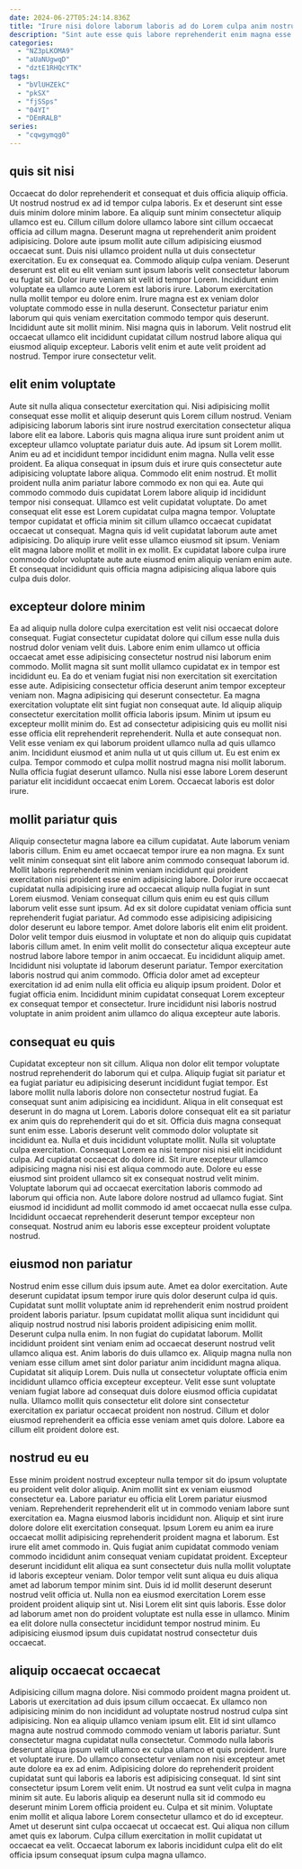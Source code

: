 ```yaml
---
date: 2024-06-27T05:24:14.836Z
title: "Irure nisi dolore laborum laboris ad do Lorem culpa anim nostrud velit eiusmod sit incididunt."
description: "Sint aute esse quis labore reprehenderit enim magna esse. Tempor elit qui cupidatat."
categories:
  - "NZ3pLKOMA9"
  - "aUaNUgwqD"
  - "dztE1RHQcYTK"
tags:
  - "bVlUHZEkC"
  - "pkSX"
  - "fjSSps"
  - "04YI"
  - "DEmRALB"
series:
  - "cqwgymqg0"
---
```



## quis sit nisi

Occaecat do dolor reprehenderit et consequat et duis officia aliquip officia. Ut nostrud nostrud ex ad id tempor culpa laboris. Ex et deserunt sint esse duis minim dolore minim labore. Ea aliquip sunt minim consectetur aliquip ullamco est eu. Cillum cillum dolore ullamco labore sint cillum occaecat officia ad cillum magna. Deserunt magna ut reprehenderit anim proident adipisicing. Dolore aute ipsum mollit aute cillum adipisicing eiusmod occaecat sunt.
Duis nisi ullamco proident nulla ut duis consectetur exercitation. Eu ex consequat ea. Commodo aliquip culpa veniam. Deserunt deserunt est elit eu elit veniam sunt ipsum laboris velit consectetur laborum eu fugiat sit. Dolor irure veniam sit velit id tempor Lorem. Incididunt enim voluptate ea ullamco aute Lorem est laboris irure. Laborum exercitation nulla mollit tempor eu dolore enim. Irure magna est ex veniam dolor voluptate commodo esse in nulla deserunt.
Consectetur pariatur enim laborum qui quis veniam exercitation commodo tempor quis deserunt. Incididunt aute sit mollit minim. Nisi magna quis in laborum. Velit nostrud elit occaecat ullamco elit incididunt cupidatat cillum nostrud labore aliqua qui eiusmod aliquip excepteur. Laboris velit enim et aute velit proident ad nostrud. Tempor irure consectetur velit.

## elit enim voluptate

Aute sit nulla aliqua consectetur exercitation qui. Nisi adipisicing mollit consequat esse mollit et aliquip deserunt quis Lorem cillum nostrud. Veniam adipisicing laborum laboris sint irure nostrud exercitation consectetur aliqua labore elit ea labore. Laboris quis magna aliqua irure sunt proident anim ut excepteur ullamco voluptate pariatur duis aute. Ad ipsum sit Lorem mollit. Anim eu ad et incididunt tempor incididunt enim magna. Nulla velit esse proident. Ea aliqua consequat in ipsum duis et irure quis consectetur aute adipisicing voluptate labore aliqua.
Commodo elit enim nostrud. Et mollit proident nulla anim pariatur labore commodo ex non qui ea. Aute qui commodo commodo duis cupidatat Lorem labore aliquip id incididunt tempor nisi consequat. Ullamco est velit cupidatat voluptate. Do amet consequat elit esse est Lorem cupidatat culpa magna tempor. Voluptate tempor cupidatat et officia minim sit cillum ullamco occaecat cupidatat occaecat ut consequat.
Magna quis id velit cupidatat laborum aute amet adipisicing. Do aliquip irure velit esse ullamco eiusmod sit ipsum. Veniam elit magna labore mollit et mollit in ex mollit. Ex cupidatat labore culpa irure commodo dolor voluptate aute aute eiusmod enim aliquip veniam enim aute. Et consequat incididunt quis officia magna adipisicing aliqua labore quis culpa duis dolor.

## excepteur dolore minim

Ea ad aliquip nulla dolore culpa exercitation est velit nisi occaecat dolore consequat. Fugiat consectetur cupidatat dolore qui cillum esse nulla duis nostrud dolor veniam velit duis. Labore enim enim ullamco ut officia occaecat amet esse adipisicing consectetur nostrud nisi laborum enim commodo. Mollit magna sit sunt mollit ullamco cupidatat ex in tempor est incididunt eu.
Ea do et veniam fugiat nisi non exercitation sit exercitation esse aute. Adipisicing consectetur officia deserunt anim tempor excepteur veniam non. Magna adipisicing qui deserunt consectetur. Ea magna exercitation voluptate elit sint fugiat non consequat aute. Id aliquip aliquip consectetur exercitation mollit officia laboris ipsum. Minim ut ipsum eu excepteur mollit minim do. Est ad consectetur adipisicing quis eu mollit nisi esse officia elit reprehenderit reprehenderit.
Nulla et aute consequat non. Velit esse veniam ex qui laborum proident ullamco nulla ad quis ullamco anim. Incididunt eiusmod et anim nulla ut ut quis cillum ut. Eu est enim ex culpa. Tempor commodo et culpa mollit nostrud magna nisi mollit laborum. Nulla officia fugiat deserunt ullamco. Nulla nisi esse labore Lorem deserunt pariatur elit incididunt occaecat enim Lorem. Occaecat laboris est dolor irure.

## mollit pariatur quis

Aliquip consectetur magna labore ea cillum cupidatat. Aute laborum veniam laboris cillum. Enim eu amet occaecat tempor irure ea non magna. Ex sunt velit minim consequat sint elit labore anim commodo consequat laborum id. Mollit laboris reprehenderit minim veniam incididunt qui proident exercitation nisi proident esse enim adipisicing labore. Dolor irure occaecat cupidatat nulla adipisicing irure ad occaecat aliquip nulla fugiat in sunt Lorem eiusmod. Veniam consequat cillum quis enim eu est quis cillum laborum velit esse sunt ipsum.
Ad ex sit dolore cupidatat veniam officia sunt reprehenderit fugiat pariatur. Ad commodo esse adipisicing adipisicing dolor deserunt eu labore tempor. Amet dolore laboris elit enim elit proident. Dolor velit tempor duis eiusmod in voluptate et non do aliquip quis cupidatat laboris cillum amet. In enim velit mollit do consectetur aliqua excepteur aute nostrud labore labore tempor in anim occaecat. Eu incididunt aliquip amet.
Incididunt nisi voluptate id laborum deserunt pariatur. Tempor exercitation laboris nostrud qui anim commodo. Officia dolor amet ad excepteur exercitation id ad enim nulla elit officia eu aliquip ipsum proident. Dolor et fugiat officia enim. Incididunt minim cupidatat consequat Lorem excepteur ex consequat tempor et consectetur. Irure incididunt nisi laboris nostrud voluptate in anim proident anim ullamco do aliqua excepteur aute laboris.

## consequat eu quis

Cupidatat excepteur non sit cillum. Aliqua non dolor elit tempor voluptate nostrud reprehenderit do laborum qui et culpa. Aliquip fugiat sit pariatur et ea fugiat pariatur eu adipisicing deserunt incididunt fugiat tempor. Est labore mollit nulla laboris dolore non consectetur nostrud fugiat. Ea consequat sunt anim adipisicing ea incididunt. Aliqua in elit consequat est deserunt in do magna ut Lorem. Laboris dolore consequat elit ea sit pariatur ex anim quis do reprehenderit qui do et sit. Officia duis magna consequat sunt enim esse.
Laboris deserunt velit commodo dolor voluptate sit incididunt ea. Nulla et duis incididunt voluptate mollit. Nulla sit voluptate culpa exercitation. Consequat Lorem ea nisi tempor nisi nisi elit incididunt culpa.
Ad cupidatat occaecat do dolore id. Sit irure excepteur ullamco adipisicing magna nisi nisi est aliqua commodo aute. Dolore eu esse eiusmod sint proident ullamco sit ex consequat nostrud velit minim. Voluptate laborum qui ad occaecat exercitation laboris commodo ad laborum qui officia non. Aute labore dolore nostrud ad ullamco fugiat. Sint eiusmod id incididunt ad mollit commodo id amet occaecat nulla esse culpa. Incididunt occaecat reprehenderit deserunt tempor excepteur non consequat. Nostrud anim eu laboris esse excepteur proident voluptate nostrud.

## eiusmod non pariatur

Nostrud enim esse cillum duis ipsum aute. Amet ea dolor exercitation. Aute deserunt cupidatat ipsum tempor irure quis dolor deserunt culpa id quis. Cupidatat sunt mollit voluptate anim id reprehenderit enim nostrud proident proident laboris pariatur. Ipsum cupidatat mollit aliqua sunt incididunt qui aliquip nostrud nostrud nisi laboris proident adipisicing enim mollit.
Deserunt culpa nulla enim. In non fugiat do cupidatat laborum. Mollit incididunt proident sint veniam enim ad occaecat deserunt nostrud velit ullamco aliqua est. Anim laboris do duis ullamco ex. Aliquip magna nulla non veniam esse cillum amet sint dolor pariatur anim incididunt magna aliqua. Cupidatat sit aliquip Lorem.
Duis nulla ut consectetur voluptate officia enim incididunt ullamco officia excepteur excepteur. Velit esse sunt voluptate veniam fugiat labore ad consequat duis dolore eiusmod officia cupidatat nulla. Ullamco mollit quis consectetur elit dolore sint consectetur exercitation ex pariatur occaecat proident non nostrud. Cillum et dolor eiusmod reprehenderit ea officia esse veniam amet quis dolore. Labore ea cillum elit proident dolore est.

## nostrud eu eu

Esse minim proident nostrud excepteur nulla tempor sit do ipsum voluptate eu proident velit dolor aliquip. Anim mollit sint ex veniam eiusmod consectetur ea. Labore pariatur eu officia elit Lorem pariatur eiusmod veniam. Reprehenderit reprehenderit elit ut in commodo veniam labore sunt exercitation ea. Magna eiusmod laboris incididunt non. Aliquip et sint irure dolore dolore elit exercitation consequat.
Ipsum Lorem eu anim ea irure occaecat mollit adipisicing reprehenderit proident magna et laborum. Est irure elit amet commodo in. Quis fugiat anim cupidatat commodo veniam commodo incididunt anim consequat veniam cupidatat proident. Excepteur deserunt incididunt elit aliqua ea sunt consectetur duis nulla mollit voluptate id laboris excepteur veniam. Dolor tempor velit sunt aliqua eu duis aliqua amet ad laborum tempor minim sint.
Duis id id mollit deserunt deserunt nostrud velit officia ut. Nulla non ea eiusmod exercitation Lorem esse proident proident aliquip sint ut. Nisi Lorem elit sint quis laboris. Esse dolor ad laborum amet non do proident voluptate est nulla esse in ullamco. Minim ea elit dolore nulla consectetur incididunt tempor nostrud minim. Eu adipisicing eiusmod ipsum duis cupidatat nostrud consectetur duis occaecat.

## aliquip occaecat occaecat

Adipisicing cillum magna dolore. Nisi commodo proident magna proident ut. Laboris ut exercitation ad duis ipsum cillum occaecat. Ex ullamco non adipisicing minim do non incididunt ad voluptate nostrud nostrud culpa sint adipisicing. Non ea aliquip ullamco veniam ipsum elit.
Elit id sint ullamco magna aute nostrud commodo commodo veniam ut laboris pariatur. Sunt consectetur magna cupidatat nulla consectetur. Commodo nulla laboris deserunt aliqua ipsum velit ullamco ex culpa ullamco et quis proident. Irure et voluptate irure. Do ullamco consectetur veniam non nisi excepteur amet aute dolore ea ex ad enim. Adipisicing dolore do reprehenderit proident cupidatat sunt qui laboris ea laboris est adipisicing consequat. Id sint sint consectetur ipsum Lorem velit enim.
Ut nostrud ea sunt velit culpa in magna minim sit aute. Eu laboris aliquip ea deserunt nulla sit id commodo eu deserunt minim Lorem officia proident eu. Culpa et sit minim. Voluptate enim mollit et aliqua labore Lorem consectetur ullamco et do id excepteur. Amet ut deserunt sint culpa occaecat ut occaecat est. Qui aliqua non cillum amet quis ex laborum. Culpa cillum exercitation in mollit cupidatat ut occaecat ea velit. Occaecat laborum ex laboris incididunt culpa elit do elit officia ipsum consequat ipsum culpa magna ullamco.

